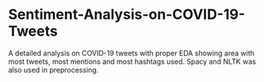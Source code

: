 # Sentiment-Analysis-on-COVID-19-Tweets
A detailed analysis on COVID-19 tweets with proper EDA showing area with most tweets, most mentions and most hashtags used. Spacy and NLTK was also used in preprocessing.
